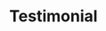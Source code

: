 ---
title: "Testimonial"
items:
  - description: "Tim yang paham visi brand dan tahu cara mengeksekusinya secara digital."
    name: "Nadya F."
    position: "Elora skincare"
  - description: "Hasilnya terukur, prosesnya efisien, dan semua dilakukan dengan transparan."
    name: "Dimas A."
    position: "Growhub.id"
  - description: "Bukan sekadar vendor, mereka partner strategis yang bisa diandalkan."
    name: "Wulan K."
    position: "Nusantara coffee"
---
